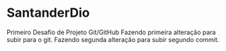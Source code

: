 # SantanderDio
Primeiro Desafio de  Projeto Git/GitHub
Fazendo primeira alteração para subir para o git.
Fazendo segunda alteração para subir segundo commit.